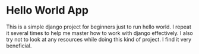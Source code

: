 # Hello World App

This is a simple django project for beginners just to run hello world. I repeat it several times to help me master how to work with django effectively.
I also try not to look at any resources while doing this kind of project. I find it very beneficial.
